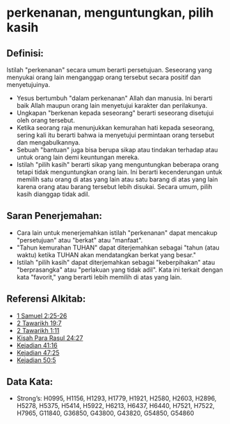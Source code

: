 # perkenanan, menguntungkan, pilih kasih

## Definisi:

Istilah "perkenanan" secara umum berarti persetujuan. Seseorang yang menyukai orang lain menganggap orang tersebut secara positif dan menyetujuinya.

* Yesus bertumbuh "dalam perkenanan" Allah dan manusia. Ini berarti baik Allah maupun orang lain menyetujui karakter dan perilakunya.
* Ungkapan "berkenan kepada seseorang" berarti seseorang disetujui oleh orang tersebut.
* Ketika seorang raja menunjukkan kemurahan hati kepada seseorang, sering kali itu berarti bahwa ia menyetujui permintaan orang tersebut dan mengabulkannya.
* Sebuah "bantuan" juga bisa berupa sikap atau tindakan terhadap atau untuk orang lain demi keuntungan mereka.
* Istilah "pilih kasih" berarti sikap yang menguntungkan beberapa orang tetapi tidak menguntungkan orang lain. Ini berarti kecenderungan untuk memilih satu orang di atas yang lain atau satu barang di atas yang lain karena orang atau barang tersebut lebih disukai. Secara umum, pilih kasih dianggap tidak adil.

## Saran Penerjemahan:

* Cara lain untuk menerjemahkan istilah "perkenanan" dapat mencakup "persetujuan" atau "berkat" atau "manfaat".
* "Tahun kemurahan TUHAN" dapat diterjemahkan sebagai "tahun (atau waktu) ketika TUHAN akan mendatangkan berkat yang besar."
* Istilah "pilih kasih" dapat diterjemahkan sebagai "keberpihakan" atau "berprasangka" atau "perlakuan yang tidak adil". Kata ini terkait dengan kata "favorit," yang berarti lebih memilih di atas yang lain.

## Referensi Alkitab:

* [1 Samuel 2:25-26](rc://en/tn/help/1sa/02/25)
* [2 Tawarikh 19:7](rc://en/tn/help/2ch/19/07)
* [2 Tawarikh 1:11](rc://en/tn/help/2co/01/11)
* [Kisah Para Rasul 24:27](rc://en/tn/help/act/24/27)
* [Kejadian 41:16](rc://en/tn/help/gen/41/16)
* [Kejadian 47:25](rc://en/tn/help/gen/47/25)
* [Kejadian 50:5](rc://en/tn/help/gen/50/05)

## Data Kata:

* Strong’s: H0995, H1156, H1293, H1779, H1921, H2580, H2603, H2896, H5278, H5375, H5414, H5922, H6213, H6437, H6440, H7521, H7522, H7965, G11840, G36850, G43800, G43820, G54850, G54860
